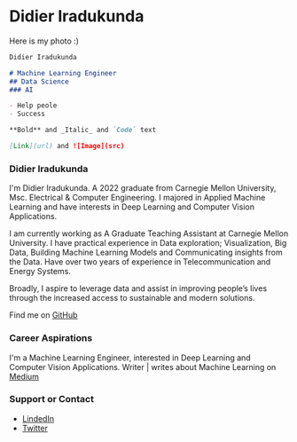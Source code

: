 # Didier Iradukunda

Here is my photo :)

```markdown
Didier Iradukunda

# Machine Learning Engineer
## Data Science
### AI

- Help peole
- Success

**Bold** and _Italic_ and `Code` text

[Link](url) and ![Image](src)
```


### Didier Iradukunda

I'm Didier Iradukunda. A 2022 graduate from Carnegie Mellon University, Msc. Electrical & Computer Engineering. I majored in Applied Machine Learning and have interests in Deep Learning and Computer Vision Applications.

I am currently working as A Graduate Teaching Assistant at Carnegie Mellon University. I have practical experience in Data exploration; Visualization, Big Data, Building Machine Learning Models and Communicating insights from the Data. Have over two years of experience in Telecommunication and Energy Systems. 

Broadly, I aspire to leverage data and assist in improving people’s lives through the increased access to sustainable and modern solutions.

Find me on [GitHub](https://github.com/didier-i/didier-i)

### Career Aspirations

I'm a Machine Learning Engineer, interested in Deep Learning and Computer Vision Applications.
Writer | writes about Machine Learning on [Medium](https://medium.com/@didier-i)

### Support or Contact

* [LindedIn](https://www.linkedin.com/in/didier-i/)
* [Twitter](https://twitter.com/didier_ira)
